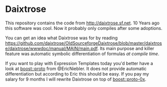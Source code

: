 # Daixtrose

This repository contains the code from http://daixtrose.sf.net. 10 Years ago this software was cool. 
Now it probably only compiles after some adoptions. 

You can get an idea what Daixtrose was for by reading
https://github.com/daixtrose/OldSourceforgeDaixtrose/blob/master/daixtrose/daixtrose/wwwdoc/manual/MAIN/main.pdf.
Its main purpose and killer feature was automatic symbolic differentiation of formulas *at compile time*.

If you want to play with Expression Templates today you'd better have a look at [boost::proto](http://www.boost.org/doc/libs/1_58_0/doc/html/proto.html) from @EricNiebler. 
It does not provide automatic differentiation but according to Eric this should be easy. 
If you pay my salary for 9 months I will rewrite Daixtrose on top of [boost::proto-0x](https://github.com/ericniebler/proto-0x).
